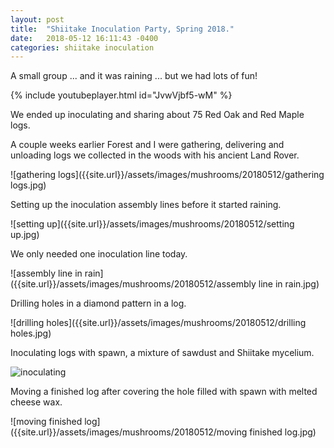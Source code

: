 ```yaml
---
layout: post
title:  "Shiitake Inoculation Party, Spring 2018."
date:   2018-05-12 16:11:43 -0400
categories: shiitake inoculation
---
```


A small group ... and it was raining ... but we had lots of fun!

{% include youtubeplayer.html id="JvwVjbf5-wM" %}

We ended up inoculating and sharing about 75 Red Oak and Red Maple logs.

A couple weeks earlier Forest and I were gathering, delivering and unloading logs we collected
in the woods with his ancient Land Rover.

![gathering logs]({{site.url}}/assets/images/mushrooms/20180512/gathering logs.jpg)

Setting up the inoculation assembly lines before it started raining.

![setting up]({{site.url}}/assets/images/mushrooms/20180512/setting up.jpg)

We only needed one inoculation line today.

![assembly line in rain]({{site.url}}/assets/images/mushrooms/20180512/assembly line in rain.jpg)

Drilling holes in a diamond pattern in a log.

![drilling holes]({{site.url}}/assets/images/mushrooms/20180512/drilling holes.jpg)

Inoculating logs with spawn, a mixture of sawdust and Shiitake mycelium.

![inoculating]({{site.url}}/assets/images/mushrooms/20180512/inoculating.jpg)

Moving a finished log after covering the hole filled with spawn with melted cheese wax.

![moving finished log]({{site.url}}/assets/images/mushrooms/20180512/moving finished log.jpg)

